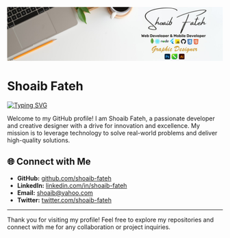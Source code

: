 <img src="./prof.jfif" />

# Shoaib Fateh
<!-- ![Profile Picture](https://avatars.githubusercontent.com/u/115332099?v=4) -->
[![Typing SVG](https://readme-typing-svg.herokuapp.com?font=Fira+Code&pause=1000&width=435&lines=Innovator;Full-Stack+Developer;Creative+Designer)](https://git.io/typing-svg)

Welcome to my GitHub profile! I am Shoaib Fateh, a passionate developer and creative designer with a drive for innovation and excellence. My mission is to leverage technology to solve real-world problems and deliver high-quality solutions.


<!--
## 🌟 About Me

I am a versatile and self-taught developer specializing in:

- **Frontend Development:** React.js, Next.js, HTML5, CSS3, Bootstrap5, jQuery
- **Backend Development:** Node.js, Express.js, MongoDB, SQL
- **Mobile Development:** Flutter, React Native
- **Graphic Design:** Adobe Photoshop, CorelDRAW, Adobe Illustrator, Figma

I have a proven track record of delivering exceptional projects, from stunning web designs to complex web applications. I am constantly exploring new technologies and methodologies to stay ahead in the tech world.
-->




## 🌐 Connect with Me

- **GitHub:** [github.com/shoaib-fateh](https://github.com/shoaib-fateh)
- **LinkedIn:** [linkedin.com/in/shoaib-fateh](https://linkedin.com/in/shoaib-fateh)
- **Email:** [shoaib@yahoo.com](mailto:shoaibfateh21@yahoo.com)
- **Twitter:** [twitter.com/shoaib-fateh](https://twitter.com/shoaib-fateh)

---

Thank you for visiting my profile! Feel free to explore my repositories and connect with me for any collaboration or project inquiries.
